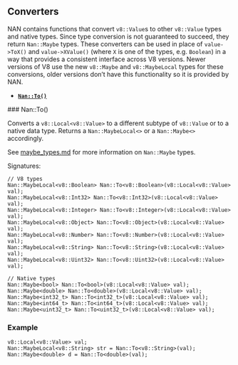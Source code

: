 Converters
----------

NAN contains functions that convert `v8::Value`s to other `v8::Value` types and native types. Since type conversion is not guaranteed to succeed, they return `Nan::Maybe` types. These converters can be used in place of `value->ToX()` and `value->XValue()` (where `X` is one of the types, e.g. `Boolean`) in a way that provides a consistent interface across V8 versions. Newer versions of V8 use the new `v8::Maybe` and `v8::MaybeLocal` types for these conversions, older versions don’t have this functionality so it is provided by NAN.

-   [**`Nan::To()`**](#api_nan_to)

<span id="api_nan_to"></span> \#\#\# Nan::To()

Converts a `v8::Local<v8::Value>` to a different subtype of `v8::Value` or to a native data type. Returns a `Nan::MaybeLocal<>` or a `Nan::Maybe<>` accordingly.

See [maybe\_types.md](./maybe_types.md) for more information on `Nan::Maybe` types.

Signatures:

    // V8 types
    Nan::MaybeLocal<v8::Boolean> Nan::To<v8::Boolean>(v8::Local<v8::Value> val);
    Nan::MaybeLocal<v8::Int32> Nan::To<v8::Int32>(v8::Local<v8::Value> val);
    Nan::MaybeLocal<v8::Integer> Nan::To<v8::Integer>(v8::Local<v8::Value> val);
    Nan::MaybeLocal<v8::Object> Nan::To<v8::Object>(v8::Local<v8::Value> val);
    Nan::MaybeLocal<v8::Number> Nan::To<v8::Number>(v8::Local<v8::Value> val);
    Nan::MaybeLocal<v8::String> Nan::To<v8::String>(v8::Local<v8::Value> val);
    Nan::MaybeLocal<v8::Uint32> Nan::To<v8::Uint32>(v8::Local<v8::Value> val);

    // Native types
    Nan::Maybe<bool> Nan::To<bool>(v8::Local<v8::Value> val);
    Nan::Maybe<double> Nan::To<double>(v8::Local<v8::Value> val);
    Nan::Maybe<int32_t> Nan::To<int32_t>(v8::Local<v8::Value> val);
    Nan::Maybe<int64_t> Nan::To<int64_t>(v8::Local<v8::Value> val);
    Nan::Maybe<uint32_t> Nan::To<uint32_t>(v8::Local<v8::Value> val);

### Example

    v8::Local<v8::Value> val;
    Nan::MaybeLocal<v8::String> str = Nan::To<v8::String>(val);
    Nan::Maybe<double> d = Nan::To<double>(val);
